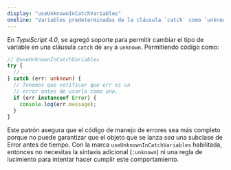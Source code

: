 ```yaml
---
display: "useUnknownInCatchVariables"
oneline: "Variables predeterminadas de la cláusula `catch` como `unknown` en lugar de `any`."
---
```

 
En *TypeScript 4.0*, se agregó soporte para permitir cambiar el tipo de variable en una cláusula `catch` de `any` a `unknown`. Permitiendo código como:

```ts twoslash
// @useUnknownInCatchVariables
try {
  // ...
} catch (err: unknown) {
  // Tenemos que verificar que err es un
  // error antes de usarlo como uno.
  if (err instanceof Error) {
    console.log(err.message);
  }
}
```

Este patrón asegura que el código de manejo de errores sea más completo porque no puede garantizar que el objeto que se lanza *sea* una subclase de Error antes de tiempo. Con la marca `useUnknownInCatchVariables` habilitada, entonces no necesitas la sintaxis adicional (`:unknown`) ni una regla de lucimiento para intentar hacer cumplir este comportamiento.